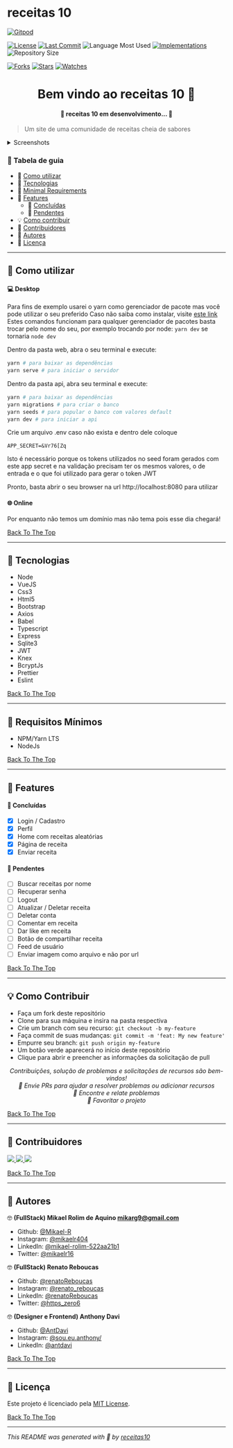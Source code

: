 # receitas 10

[![Gitpod](https://gitpod.io/button/open-in-gitpod.svg)](https://gitpod.io/#https://github.com/Mikael-R/receitas10)

[![License](https://img.shields.io/github/license/Mikael-R/receitas10?style=flat-square)](LICENSE.md) [![Last Commit](https://img.shields.io/github/last-commit/Mikael-R/receitas10?style=flat-square)](https://github.com/Mikael-R/receitas10/commits/) ![Language Most Used](https://img.shields.io/github/languages/top/Mikael-R/receitas10?style=flat-square) [![Implementations](https://img.shields.io/badge/%F0%9F%92%A1-implementations-8C8E93.svg?style=flat-square)](https://github.com/Mikael-R/receitas10/issues) ![Repository Size](https://img.shields.io/github/repo-size/Mikael-R/receitas10?style=flat-square)

[![Forks](https://img.shields.io/github/forks/Mikael-R/receitas10?style=social)](https://github.com/Mikael-R/receitas10/network/members) [![Stars](https://img.shields.io/github/stars/Mikael-R/receitas10?style=social)](https://github.com/Mikael-R/receitas10/stargazers) [![Watches](https://img.shields.io/github/watchers/Mikael-R/receitas10?style=social)](https://github.com/Mikael-R/receitas10/watchers)


<h1 id="title" align="center">Bem vindo ao receitas 10 👋</h1>

<h4 align="center">🚧 receitas 10 em desenvolvimento... 🚧</h4>

> Um site de uma comunidade de receitas cheia de sabores

<details>
<summary>Screenshots</summary>

<img src=".github/demo1.png" width="240" alt="screenshot0">
<img src=".github/demo2.png" width="240" alt="screenshot1">
</details>

### 🔖 Tabela de guia

- 🤔 [Como utilizar](#como-usar)
- 🚀 [Tecnologias](#tecnologias)
- 🌱 [Minimal Requirements](#requisitos-minimos)
- 🎊 [Features](#features)
  - 🎇 [Concluídas](#features-concluidas)
  - 🎇 [Pendentes](#features-pendentes)
- 💡 [Como contribuir](#como-contribuir)
- 🤗 [Contribuidores](#contribuidores)
- 👤 [Autores](#autores)
- 🔏 [Licença](#licensa)

---

<h2 id="como-usar">🤔 Como utilizar</h2>

#### 💻 Desktop

Para fins de exemplo usarei o yarn como gerenciador de pacote mas você pode utilizar o seu preferido
Caso não saiba como instalar, visite [este link](https://imasters.com.br/front-end/ganhando-tempo-rapidez-e-seguranca-com-o-yarn)
Estes comandos funcionam para qualquer gerenciador de pacotes basta trocar pelo nome do seu, por exemplo trocando por node: ``yarn dev`` se tornaria ``node dev``

Dentro da pasta web, abra o seu terminal e execute:

```sh
yarn # para baixar as dependências
yarn serve # para iniciar o servidor
```

Dentro da pasta api, abra seu terminal e execute:

```sh
yarn # para baixar as dependências
yarn migrations # para criar o banco
yarn seeds # para popular o banco com valores default
yarn dev # para iniciar a api
```

Crie um arquivo .env caso não exista e dentro dele coloque
```
APP_SECRET=&Vr76[Zq
```
Isto é necessário porque os tokens utilizados no seed foram gerados com este app secret e na validação precisam ter os mesmos valores, o de entrada e o que foi utilizado para gerar o token JWT

Pronto, basta abrir o seu browser na url http://localhost:8080 para utilizar

#### 🌐 Online

Por enquanto não temos um domínio mas não tema pois esse dia chegará!

[Back To The Top](#title)

---

<h2 id="tecnologias">🚀 Tecnologias</h2>

- Node
- VueJS
- Css3
- Html5
- Bootstrap
- Axios
- Babel
- Typescript
- Express
- Sqlite3
- JWT
- Knex
- BcryptJs
- Prettier
- Eslint

[Back To The Top](#title)

---

<h2 id="requisitos-minimos">🌱 Requisitos Mínimos</h2>

- NPM/Yarn LTS
- NodeJs

[Back To The Top](#title)

---

<h2 id="features">🎊 Features</h2>

<h4 id="features-concluidas">🎇 Concluídas</h4>

- [x] Login / Cadastro
- [x] Perfil
- [x] Home com receitas aleatórias
- [x] Página de receita
- [x] Enviar receita

<h4 id="features-pendentes">🎇 Pendentes</h4>

- [ ] Buscar receitas por nome
- [ ] Recuperar senha
- [ ] Logout
- [ ] Atualizar / Deletar receita
- [ ] Deletar conta
- [ ] Comentar em receita
- [ ] Dar like em receita
- [ ] Botão de compartilhar receita
- [ ] Feed de usuário
- [ ] Enviar imagem como arquivo e não por url

[Back To The Top](#title)

---

<h2 id="como-contribuir">💡 Como Contribuir</h2>

- Faça um fork deste repositório
- Clone para sua máquina e insira na pasta respectiva
- Crie um branch com seu recurso: `git checkout -b my-feature`
- Faça commit de suas mudanças: `git commit -m 'feat: My new feature'`
- Empurre seu branch: `git push origin my-feature`
- Um botão verde aparecerá no início deste repositório
- Clique para abrir e preencher as informações da solicitação de pull

<p align = "center">
<i> Contribuições, solução de problemas e solicitações de recursos são bem-vindos! </i> <br />
<i> 📮 Envie PRs para ajudar a resolver problemas ou adicionar recursos </i> <br />
<i> 🐛 Encontre e relate problemas </i> <br />
<i> 🌟 Favoritar o projeto </i> <br />
</p>

[Back To The Top](#title)

---

<h2 id="contribuidores">🤗 Contribuidores</h2>

<p>

<a href="https://github.com/Mikael-R"><img width="60" src="https://avatars1.githubusercontent.com/u/60241602?v=4"/>
<a href="https://github.com/renatoReboucas"><img width="60" src="https://avatars.githubusercontent.com/u/36609074?s=400&u=2f878e296c5522ef1a81db1a9c12b39b7207d762&v=4"/>
<a href="https://github.com/AntDavi"><img width="60" src="https://avatars.githubusercontent.com/u/69051403?s=400&u=614a6e7d6df36710abfad970be649581d71b0a67&v=4"/>

</p>

[Back To The Top](#title)

---

<h2 id="autores">👤 Autores</h2>

🤓 **(FullStack) Mikael Rolim de Aquino <mikarg9@gmail.com>**

- Github: [@Mikael-R](https://github.com/Mikael-R)
- Instagram: [@mikaelr404](https://www.instagram.com/mikaelr404/)
- LinkedIn: [@mikael-rolim-522aa21b1](https://linkedin.com/in/mikael-rolim-522aa21b1)
- Twitter: [@mikaelr16](https://twitter.com/mikaelr16)

🤓 **(FullStack) Renato Reboucas**

- Github: [@renatoReboucas](https://github.com/renatoReboucas)
- Instagram: [@renato_reboucas](https://www.instagram.com/renato_reboucas/)
- LinkedIn: [@renatoReboucas](https://www.linkedin.com/in/renatoReboucas/)
- Twitter: [@https_zero6](https://twitter.com/https_zero6)

🤓 **(Designer e Frontend) Anthony Davi**

- Github: [@AntDavi](https://github.com/AntDavi)
- Instagram: [@sou.eu.anthony/](https://www.instagram.com/sou.eu.anthony/)
- LinkedIn: [@antdavi](https://www.linkedin.com/in/antdavi/)


[Back To The Top](#title)

---

<h2 id="licensa">🔏 Licença</h2>

Este projeto é licenciado pela [MIT License](https://api.github.com/licenses/mit).

[Back To The Top](#title)

---

_This README was generated with 💟 by [receitas10](https://github.com/Mikael-R/receitas10)_
